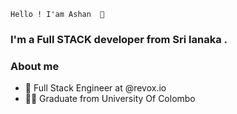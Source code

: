 `` Hello ! I'am Ashan  👋 ``

### I'm a Full STACK developer from Sri lanaka .

### About me


- 💼 Full Stack Engineer at @revox.io
- 👨‍🎓 Graduate from University Of Colombo

